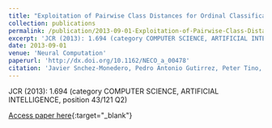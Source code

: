 ```yaml
---
title: "Exploitation of Pairwise Class Distances for Ordinal Classification"
collection: publications
permalink: /publication/2013-09-01-Exploitation-of-Pairwise-Class-Distances-for-Ordinal-Classification
excerpt: 'JCR (2013): 1.694 (category COMPUTER SCIENCE, ARTIFICIAL INTELLIGENCE, position 43/121 Q2)'
date: 2013-09-01
venue: 'Neural Computation'
paperurl: 'http://dx.doi.org/10.1162/NECO_a_00478'
citation: 'Javier Snchez-Monedero, Pedro Antonio Gutirrez, Peter Tino, Csar Hervs-Martınez, &quot;Exploitation of Pairwise Class Distances for Ordinal Classification.&quot; Neural Computation, Vol. 25(9), 2013, pp.2450-2485.'
---
```

JCR (2013): 1.694 (category COMPUTER SCIENCE, ARTIFICIAL INTELLIGENCE, position 43/121 Q2)

[Access paper here](http://dx.doi.org/10.1162/NECO_a_00478){:target="_blank"}
